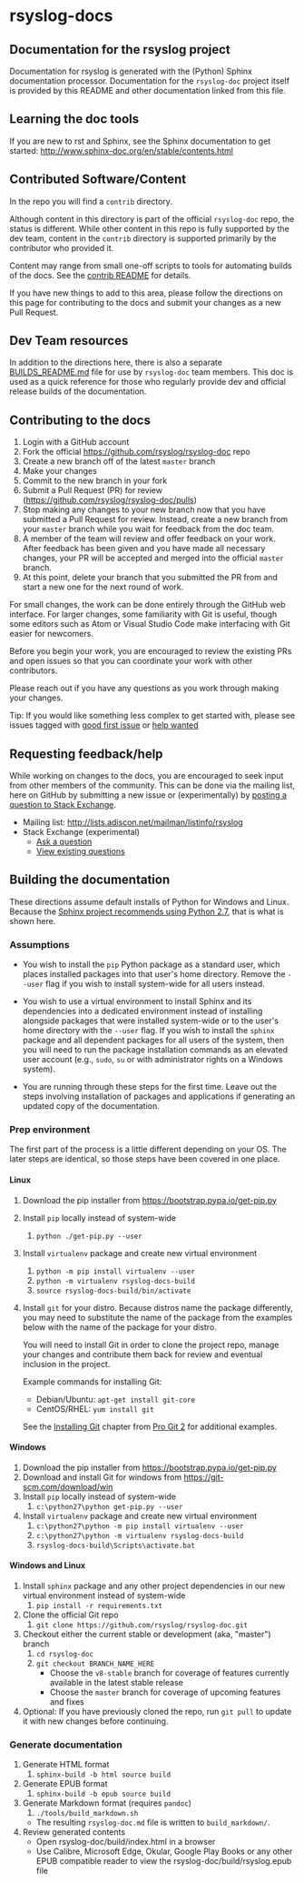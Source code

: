 # rsyslog-docs

## Documentation for the rsyslog project

Documentation for rsyslog is generated with the (Python) Sphinx documentation
processor. Documentation for the `rsyslog-doc` project itself is provided
by this README and other documentation linked from this file.

## Learning the doc tools

If you are new to rst and Sphinx, see the Sphinx documentation to get started:
http://www.sphinx-doc.org/en/stable/contents.html

## Contributed Software/Content

In the repo you will find a `contrib` directory.

Although content in this directory is part of the official `rsyslog-doc`
repo, the status is different. While other content in this repo is fully
supported by the dev team, content in the `contrib` directory is supported
primarily by the contributor who provided it.

Content may range from small one-off scripts to tools for automating builds
of the docs. See the [contrib README](contrib/README.md) for details.

If you have new things to add to this area, please follow the directions
on this page for contributing to the docs and submit your changes as
a new Pull Request.

## Dev Team resources

In addition to the directions here, there is also a separate
[BUILDS_README.md](BUILDS_README.md) file for use by `rsyslog-doc` team
members. This doc is used as a quick reference for those who regularly
provide dev and official release builds of the documentation.

## Contributing to the docs

1. Login with a GitHub account
1. Fork the official https://github.com/rsyslog/rsyslog-doc repo
1. Create a new branch off of the latest `master` branch
1. Make your changes
1. Commit to the new branch in your fork
1. Submit a Pull Request (PR) for review
   (https://github.com/rsyslog/rsyslog-doc/pulls)
1. Stop making any changes to your new branch now that you have submitted a
   Pull Request for review. Instead, create a new branch from your `master`
   branch while you wait for feedback from the doc team.
1. A member of the team will review and offer feedback on your work. After
   feedback has been given and you have made all necessary changes, your
   PR will be accepted and merged into the official `master` branch.
1. At this point, delete your branch that you submitted the PR from and start
   a new one for the next round of work.

For small changes, the work can be done entirely through the GitHub web
interface. For larger changes, some familiarity with Git is useful, though
some editors such as Atom or Visual Studio Code make interfacing with Git
easier for newcomers.

Before you begin your work, you are encouraged to review the existing PRs and
open issues so that you can coordinate your work with other contributors.

Please reach out if you have any questions as you work through making your
changes.

Tip: If you would like something less complex to get started with, please see
issues tagged with
[good first issue](https://github.com/rsyslog/rsyslog-doc/labels/good%20first%20issue)
or [help wanted](https://github.com/rsyslog/rsyslog-doc/labels/help%20wanted)

## Requesting feedback/help

While working on changes to the docs, you are encouraged to seek input from
other members of the community. This can be done via the mailing list, here
on GitHub by submitting a new issue or (experimentally) by [posting a question
to Stack Exchange](https://serverfault.com/questions/ask?tags=rsyslog).

- Mailing list: http://lists.adiscon.net/mailman/listinfo/rsyslog
- Stack Exchange (experimental)
    - [Ask a question](https://serverfault.com/questions/ask?tags=rsyslog)
    - [View existing questions](https://stackexchange.com/filters/327462/rsyslog)

## Building the documentation

These directions assume default installs of Python for Windows and Linux.
Because the [Sphinx project recommends using Python 2.7](http://www.sphinx-doc.org/en/stable/install.html),
that is what is shown here.

### Assumptions

- You wish to install the `pip` Python package as a standard user, which places
  installed packages into that user's home directory. Remove the `--user`
  flag if you wish to install system-wide for all users instead.

- You wish to use a virtual environment to install Sphinx and its dependencies
  into a dedicated environment instead of installing alongside packages that
  were installed system-wide or to the user's home directory with the `--user`
  flag. If you wish to install the `sphinx` package and all dependent packages
  for all users of the system, then you will need to run the package
  installation commands as an elevated user account (e.g., `sudo`, `su` or
  with administrator rights on a Windows system).

- You are running through these steps for the first time. Leave out the steps
  involving installation of packages and applications if generating an updated
  copy of the documentation.

### Prep environment

The first part of the process is a little different depending on your OS. The
later steps are identical, so those steps have been covered in one place.

#### Linux

1. Download the pip installer from https://bootstrap.pypa.io/get-pip.py
1. Install `pip` locally instead of system-wide
    1. `python ./get-pip.py --user`
1. Install `virtualenv` package and create new virtual environment
    1. `python -m pip install virtualenv --user`
    1. `python -m virtualenv rsyslog-docs-build`
    1. `source rsyslog-docs-build/bin/activate`
1. Install `git` for your distro. Because distros name the package differently,
   you may need to substitute the name of the package from the examples
   below with the name of the package for your distro.

   You will need to install Git in order to clone the project repo, manage
   your changes and contribute them back for review and eventual inclusion
   in the project.

   Example commands for installing Git:

     - Debian/Ubuntu: `apt-get install git-core`
     - CentOS/RHEL: `yum install git`

   See the
   [Installing Git](https://git-scm.com/book/en/v2/Getting-Started-Installing-Git)
   chapter from [Pro Git 2](https://git-scm.com/book/) for additional examples.

#### Windows

1. Download the pip installer from https://bootstrap.pypa.io/get-pip.py
1. Download and install Git for windows from https://git-scm.com/download/win
1. Install `pip` locally instead of system-wide
    1. `c:\python27\python get-pip.py --user`
1. Install `virtualenv` package and create new virtual environment
    1. `c:\python27\python -m pip install virtualenv --user`
    1. `c:\python27\python -m virtualenv rsyslog-docs-build`
    1. `rsyslog-docs-build\Scripts\activate.bat`

#### Windows and Linux

1. Install `sphinx` package and any other project dependencies in our
   new virtual environment instead of system-wide
    1. `pip install -r requirements.txt`
1. Clone the official Git repo
    1. `git clone https://github.com/rsyslog/rsyslog-doc.git`
1. Checkout either the current stable or development (aka, "master") branch
    1. `cd rsyslog-doc`
    1. `git checkout BRANCH_NAME_HERE`
        - Choose the `v8-stable` branch for coverage of features currently
          available in the latest stable release
        - Choose the `master` branch for coverage of upcoming features and fixes
1. Optional: If you have previously cloned the repo, run `git pull` to update it
   with new changes before continuing.

### Generate documentation

1. Generate HTML format
    1. `sphinx-build -b html source build`
1. Generate EPUB format
    1. `sphinx-build -b epub source build`
1. Generate Markdown format (requires `pandoc`)
    1. `./tools/build_markdown.sh`
    - The resulting `rsyslog-doc.md` file is written to `build_markdown/`.
1. Review generated contents
    - Open rsyslog-doc/build/index.html in a browser
    - Use Calibre, Microsoft Edge, Okular, Google Play Books or any other
      EPUB compatible reader to view the rsyslog-doc/build/rsyslog.epub file
